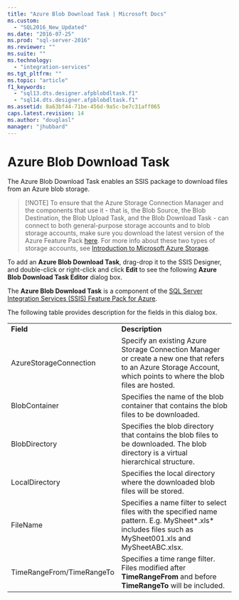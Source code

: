```yaml
---
title: "Azure Blob Download Task | Microsoft Docs"
ms.custom: 
  - "SQL2016_New_Updated"
ms.date: "2016-07-25"
ms.prod: "sql-server-2016"
ms.reviewer: ""
ms.suite: ""
ms.technology: 
  - "integration-services"
ms.tgt_pltfrm: ""
ms.topic: "article"
f1_keywords: 
  - "sql13.dts.designer.afpblobdltask.f1"
  - "sql14.dts.designer.afpblobdltask.f1"
ms.assetid: 8a63bf44-71be-456d-9a5c-be7c31aff065
caps.latest.revision: 14
ms.author: "douglasl"
manager: "jhubbard"
---
```

# Azure Blob Download Task
  The Azure Blob Download Task enables an SSIS package to download files from an Azure blob storage.

>   [!NOTE]
> To ensure that the Azure Storage Connection Manager and the components that use it - that is, the Blob Source, the Blob Destination, the Blob Upload Task, and the Blob Download Task - can connect to both general-purpose storage accounts and to blob storage accounts, make sure you download the latest version of the Azure Feature Pack [here](https://www.microsoft.com/download/details.aspx?id=49492). For more info about these two types of storage accounts, see [Introduction to Microsoft Azure Storage](https://azure.microsoft.com/en-us/documentation/articles/storage-introduction/#general-purpose-storage-accounts).
   
To add an **Azure Blob Download Task**, drag-drop it to the SSIS Designer, and double-click or right-click and click **Edit** to see the following **Azure Blob Download Task Editor** dialog box.  
  
 The **Azure Blob Download Task** is a component of the [SQL Server Integration Services (SSIS) Feature Pack for Azure](../../integration-services/azure-feature-pack-for-integration-services-ssis.md).  
  
 The following table provides description for the fields in this dialog box.  
  
|||  
|-|-|  
|**Field**|**Description**|  
|AzureStorageConnection|Specify an existing Azure Storage Connection Manager or create a new one that refers to an Azure Storage Account, which points to where the blob files are hosted.|  
|BlobContainer|Specifies the name of the blob container that contains the blob files to be downloaded.|  
|BlobDirectory|Specifies the blob directory that contains the blob files to be downloaded. The blob directory is a virtual hierarchical structure.|  
|LocalDirectory|Specifies the local directory where the downloaded blob files will be stored.|  
|FileName|Specifies a name filter to select files with the specified name pattern. E.g. MySheet*.xls\* includes files such as MySheet001.xls and MySheetABC.xlsx.|  
|TimeRangeFrom/TimeRangeTo|Specifies a time range filter. Files modified after **TimeRangeFrom** and before **TimeRangeTo** will be included.|  
  
  